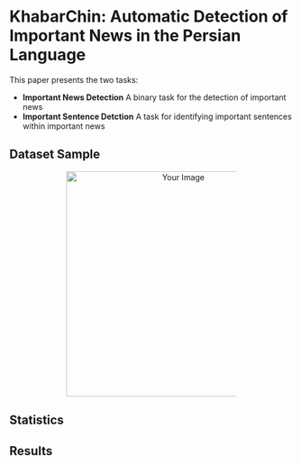 # KhabarChin: Automatic Detection of Important News in the Persian Language
This paper presents the two tasks:
  - **Important News Detection** A binary task for the detection of important news
  - **Important Sentence Detction** A task for identifying important sentences within important news

## Dataset Sample
<p align="center">
<img src="./Images/pcoqa_sample_b.png" alt="Your Image" width="400" style="max-width:60%;" />
</p>



## Statistics
<div align="center">


</div>


## Results


<div align="center">
  

</div>

